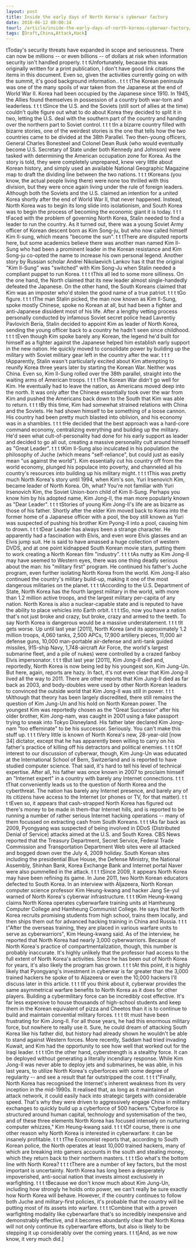 ```yaml
---
layout: post
title: Inside the early days of North Korea's cyberwar factory
date: 2018-06-12 00:00:14
tourl: /article/inside-the-early-days-of-north-koreas-cyberwar-factory/
tags: [Draft,China,Attack,Hack]
---
```

 tToday's security threats have expanded in scope and seriousness. There can now be millions -- or even billions -- of dollars at risk when information security isn't handled properly. t t tUnfortunately, because this was originally written for a print publication, I don't have good link citations the items in this document. Even so, given the activities currently going on with the summit, it's good background information.. t t t tThe Korean peninsula was one of the many spoils of war taken from the Japanese at the end of World War II. Korea had been occupied by the Japanese since 1910. In 1945, the Allies found themselves in possession of a country both war-torn and leaderless. t t t tSince the U.S. and the Soviets (still sort of allies at the time) couldn't quite figure out what to do about Korea they decided to split it in two, letting the U.S. deal with the southern part of the country and handing over the northern part to Soviet control. t t t tIn a bizarre country filled with bizarre stories, one of the weirdest stories is the one that tells how the two countries came to be divided at the 38th Parallel. Two then-young officers, General Charles Bonesteel and Colonel Dean Rusk (who would eventually become U.S. Secretary of State under both Kennedy and Johnson) were tasked with determining the American occupation zone for Korea. As the story is told, they were completely unprepared, knew very little about Korean history, and simply used an available National Geographic Magazine map to draft the dividing line between the two nations. t t t tKoreans (you know, the actual people living there) were none too thrilled with this division, but they were once again living under the rule of foreign leaders. Although both the Soviets and the U.S. claimed an intention for a united Korea shortly after the end of World War II, that never happened. Instead, North Korea was to begin its long slide into isolationism, and South Korea was to begin the process of becoming the economic giant it is today. t t t tFaced with the problem of governing North Korea, Stalin needed to find a leader to run the country. As it turned out, there was a young Soviet Army officer of Korean descent born as Kim Song-ju, but who now called himself Kim Il-sung, which means "become the sun". t t tThere are disputed reports here, but some academics believe there was another man named Kim Il-Sung who had been a prominent leader in the Korean resistance and Kim Song-ju co-opted the name to increase his own personal legend. Another story by Russian scholar Andrei Nikolaevich Lankov has it that the original "Kim Il-Sung" was "switched" with Kim Song-Ju when Stalin needed a compliant puppet to run Korea. t t t tThis all led to some more silliness. On the one hand, the North claimed that its new leader almost single-handedly defeated the Japanese. On the other hand, the South Koreans claimed that Kim was an imposter who'd stolen the good name of a true patriot. t t t tGo figure. t t t tThe man Stalin picked, the man now known as Kim Il-Sung, spoke mostly Chinese, spoke no Korean at all, but had been a fighter and anti-Japanese dissident most of his life. After a lengthy vetting process personally conducted by infamous Soviet secret police head Lavrentiy Pavlovich Beria, Stalin decided to appoint Kim as leader of North Korea, sending the young officer back to a country he hadn't seen since childhood. t t t tEven though Kim spoke barely any Korean, the legend he'd built for himself as a fighter against the Japanese helped him establish early support in the new nation. He quickly moved to consolidate power by building up the military with Soviet military gear left in the country after the war. t t t tApparently, Stalin wasn't particularly excited about Kim attempting to reunify Korea three years later by starting the Korean War. Neither was China. Even so, Kim Il-Sung rolled over the 38th parallel, straight into the waiting arms of American troops. t t t tThe Korean War didn't go well for Kim. He eventually had to leave the nation, as Americans moved deep into the north. It was only after the Chinese essentially took over the war from Kim and pushed the Americans back down to the South that Kim was able to return. t t t tBy this time, Kim had somewhat strained relations with China and the Soviets. He had shown himself to be something of a loose cannon. His country had been pretty much blasted into oblivion, and his economy was in a shambles. t t t tHe decided that the best approach was a hard-core command economy, centralizing everything and building up the military. He'd seen what cult-of-personality had done for his early support as leader and decided to go all out, creating a massive personality cult around himself as "Great Leader". t t t tKim Il-Sung also inculcated in his population the philosophy of Juche (which means "self-reliance", but could just as easily mean "us against the world"). Kim essentially cut his country off from the world economy, plunged his populace into poverty, and channeled all his country's resources into building up his military might. t t t tThis was pretty much North Korea's story until 1994, when Kim's son, Yuri Irsenovich Kim, became leader of North Korea. Oh, what? You're not familiar with Yuri Irsenovich Kim, the Soviet Union-born child of Kim Il-Sung. Perhaps you know him by his adopted name, Kim Jong-Il, the man more popularly known as "Dear Leader". t t t tStories of young Kim Jong-Il's life are as bizarre as those of his father. Shortly after the elder Kim moved back to Korea into the former home of a Japanese officer with a pool, the boy still known as Yuri was suspected of pushing his brother Kim Pyong-Il into a pool, causing him to drown. t t t tDear Leader has always been a strange character. He apparently had a fascination with Elvis, and even wore Elvis glasses and an Elvis jump suit. He is said to have amassed a huge collection of western DVDS, and at one point kidnapped South Korean movie stars, putting them to work creating a North Korean film "industry". t t t tAs nutty as Kim Jong-Il may have seemed to Western eyes, there was one thing deadly serious about the man: his "military first" program. He continued his father's Juche program, even further isolating North Korea from the world. Kim Jong-Il also continued the country's military build-up, making it one of the most dangerous militaries on the planet. t t t tAccording to the U.S. Department of State, North Korea has the fourth largest military in the world, with more than 1.2 million active troops, and the largest military per-capita of any nation. North Korea is also a nuclear-capable state and is reputed to have the ability to place vehicles into Earth orbit. t t t tSo, now you have a nation that's not just broke and crazy, but broke, crazy and armed to the teeth. To say North Korea is dangerous would be a massive understatement. t t t tIt gets worse. Up until last year [2011], North Korea (and its approximately 1.2 million troops, 4,060 tanks, 2,500 APCs, 17,900 artillery pieces, 11,000 air defense guns, 10,000 man-portable air-defense and anti-tank guided missiles, 915-ship Navy, 1,748-aircraft Air Force, the world's largest submarine fleet, and a pile of nukes) were controlled by a crazed fanboy Elvis impersonator. t t t tBut last year [2011], Kim Jong-Il died and, reportedly, North Korea is now being led by his youngest son, Kim Jung-Un. But here, again, reports are hazy. In fact, it's not even clear that Kim Jong-Il lived all the way to 2011. There are other reports that Kim Jung-Il died as far back as 2003, and body-doubles were used by other North Korean leaders to convinced the outside world that Kim Jong-Il was still in power. t t t tAlthough that theory has been largely discredited, there still remains the question of Kim Jung-Un and his hold on North Korean power. The youngest Kim was reportedly chosen as the "Great Successor" after his older brother, Kim Jong-nam, was caught in 2001 using a fake passport trying to sneak into Tokyo Disneyland. His father later declared Kim Jong-nam "too effeminate" to be his successor. Seriously. You can't make this stuff up. t t t tVery little is known of North Korea's new, 28-year-old [now 34] dictator, except that he has apparently been willing to carry on his father's practice of killing off his detractors and political enemies. t t t tOf interest to our discussion of cyberwar, though, Kim Jung-Un was educated at the International School of Bern, Switzerland and is reported to have studied computer science. That said, it's hard to tell his level of technical expertise. After all, his father was once known in 2007 to proclaim himself an "Internet expert" in a country with barely any Internet connections. t t t tThat conveniently leads us to the question of North Korea and the cyberthreat. The nation has barely any Internet presence, and barely any of its citizens have access to the Internet (or phones or TV, for that matter). t t t tEven so, it appears that cash-strapped North Korea has figured out there's money to be made in them-thar Internet hills, and is reported to be running a number of rather serious Internet hacking operations -- many of them focussed on extracting cash from South Koreans. t t t tAs far back as 2009, Pyongyang was suspected of being involved in DDoS (Distributed Denial of Service) attacks aimed at the U.S. and South Korea. CBS News reported that the Treasury Department, Secret Service, Federal Trade Commission and Transportation Department Web sites were all attacked and bogged down over the July 4, 2009 holiday. South Korean sites including the presidential Blue House, the Defense Ministry, the National Assembly, Shinhan Bank, Korea Exchange Bank and Internet portal Naver were also pummelled in the attack. t t t tSince 2009, it appears North Korea may have been refining its game. In June 2011, two North Korean educators defected to South Korea. In an interview with Aljazeera, North Korean computer science professor Kim Heung-kwang and hacker Jang Se-yul warned of North Korea's cyberwar infrastructure. t t t tKim Heung-kwang claims North Korea operates cyberwarfare training units at Hamheung Computer College and Hamheung Communist College. He says that North Korea recruits promising students from high school, trains them locally, and then ships them out for advanced hacking training in China and Russia. t t t t"After the overseas training, they are placed in various warfare units to serve as cyberwarriors", Kim Heung-kwang said. As of the interview, he reported that North Korea had nearly 3,000 cyberwarriors. Because of North Korea's practice of compartmentalization, though, this number is probably inaccurate. It's highly unlikely that the professor had access to the full extent of North Korea's activities. Since he has been out of North Korea for years, it's also likely the program has grown. t t t tAt this point, it is highly likely that Pyongyang's investment in cyberwar is far greater than the 3,000 trained hackers he spoke of to Aljazeera or even the 10,000 hackers I'll discuss later in this article. t t t tIf you think about it, cyberwar provides the same asymmetrical warfare benefits to North Korea as it does for other players. Building a cybermilitary force can be incredibly cost effective. It's far less expensive to house thousands of high-school students and keep them in the Korean equivalent of pizza and Cheetos than it is to continue to build and maintain convential military forces. t t t tIt must have been frustrating for Kim Jong-Il. For all those years, he had this enormous military force, but nowhere to really use it. Sure, he could dream of attacking South Korea like his father did, but history had already shown he wouldn't be able to stand against Western forces. More recently, Saddam had tried invading Kuwait, and Kim had the opportunity to see how well that worked out for the Iraqi leader. t t t tOn the other hand, cyberstrength is a stealthy force. It can be deployed without generating a literally incendiary response. While Kim Jong-Il was never able to deploy jets and submarines, he was able, in his last years, to utilize North Korea's cyberforces with some degree of regularity -- and see a result that far outstripped the cost. t t t t"Finally, North Korea has recognised the Internet's inherent weakness from its very inception in the mid-1990s. It realised that, as long as it maintained an attack network, it could easily hack into strategic targets with considerable speed. That's why they were driven to aggressively engage China in military exchanges to quickly build up a cyberforce of 500 hackers."Cyberforce is structured around human capital, technology and systemisation of the two, and of these three elements North Korea has focused intensely on nurturing computer whizzes," Kim Heung-kwang said. t t t tOf course, there is one other reason why North Korea is interested in cyberwarfare: it can be insanely profitable. t t t tThe Economist reports that, according to South Korean police, the North operates at least 10,000 trained hackers, many of which are breaking into gamers accounts in the south and stealing money, which they return back to their northern masters. t t t tSo what's the bottom line with North Korea? t t t tThere are a number of key factors, but the most important is uncertainty. North Korea has long been a desperately impoverished, anti-social nation that invests almost exclusively in warfighting. t t t tBecause we don't know much about Kim Jung-Un, including how strongly he holds onto power, we can't really be sure exactly how North Korea will behave. However, if the country continues to follow both Juche and military-first policies, it's probable that the country will be putting most of its assets into warfare. t t t tCombine that with a proven warfighting modality like cyberwarfare that's so incredibly inexpensive and demonstrably effective, and it becomes abundantly clear that North Korea will not only continue its cyberwarfare efforts, but also is likely to be stepping it up considerably over the coming years. t t t[And, as we now know, it very much did.] 